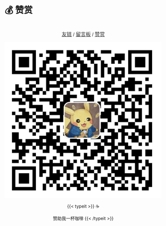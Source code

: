 # 💰 赞赏


<center>  
  <br>
  <a href="https://blog.ralvines.top/friend/"><font face="LXGW WenKai Screen" size=3 color="#333333">友链</font></a> / <a href="https://blog.ralvines.top/board/"><font face="LXGW WenKai Screen" size=3 color="#333333">留言板</font></a> / <a href="https://blog.ralvines.top/praise/"><font face="LXGW WenKai Screen" size=3 color="#333333">赞赏</font></a>
  <br>
</center>


![☕️赞助我一杯咖啡](/images/qrcode.jpg)

<center>
{{< typeit >}}
☕️

赞助我一杯咖啡
{{< /typeit >}}</center>
